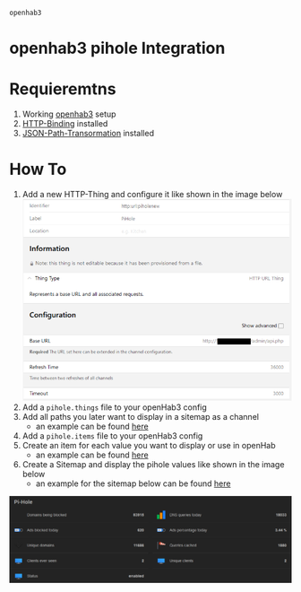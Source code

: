`openhab3` 
# openhab3 pihole Integration

# Requieremtns

1. Working [openhab3](https://www.openhab.org/) setup
1. [HTTP-Binding](https://www.openhab.org/addons/bindings/http/) installed
1. [JSON-Path-Transormation](https://www.openhab.org/addons/transformations/jsonpath/) installed


# How To

1. Add a new HTTP-Thing and configure it like shown in the image below
![thing_config.png](thing_config.png)
1. Add a `pihole.things` file to your openHab3 config
1. Add all paths you later want to display in a sitemap as a channel
    * an example can be found [here](pihole.things)
1. Add a `pihole.items` file to your openHab3 config
1. Create an item for each value you want to display or use in openHab
    * an example can be found [here](pihole.items)
1. Create a Sitemap and display the pihole values like shown in the image below
    * an example for the sitemap below can be found [here](pihole.sitemap)

![Example](sitemap_example.png)

